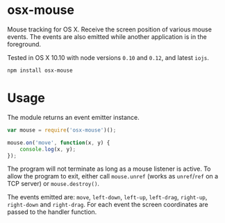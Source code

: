 # osx-mouse

Mouse tracking for OS X. Receive the screen position of various mouse events. The events are also emitted while another application is in the foreground.

Tested in OS X 10.10 with node versions `0.10` and `0.12`, and latest `iojs`.

	npm install osx-mouse

# Usage

The module returns an event emitter instance.

```javascript
var mouse = require('osx-mouse')();

mouse.on('move', function(x, y) {
	console.log(x, y);
});
```

The program will not terminate as long as a mouse listener is active. To allow the program to exit, either call `mouse.unref` (works as `unref`/`ref` on a TCP server) or `mouse.destroy()`.

The events emitted are: `move`, `left-down`, `left-up`, `left-drag`, `right-up`, `right-down` and `right-drag`. For each event the screen coordinates are passed to the handler function.
